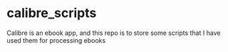 # calibre_scripts
Calibre is an ebook app, and this repo is to store some scripts that I have used them for processing ebooks
